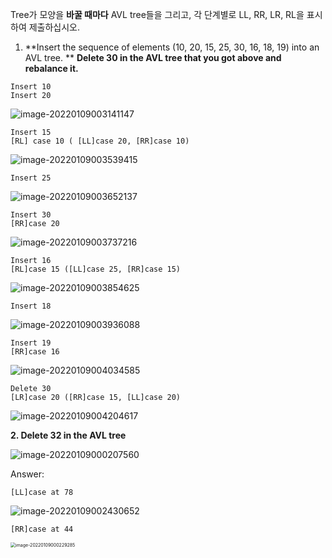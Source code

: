 Tree가 모양을 **바꿀 때마다** AVL tree들을 그리고, 각 단계별로 LL, RR, LR, RL을 표시하여 제출하십시오. 



1. **Insert the sequence of elements (10, 20, 15, 25, 30, 16, 18, 19) into an AVL tree. **
    **Delete 30 in the AVL tree that you got above and rebalance it.** 

```
Insert 10
Insert 20
```

![image-20220109003141147](C:\Users\KDI\AppData\Roaming\Typora\typora-user-images\image-20220109003141147.png) 



```
Insert 15
[RL] case 10 ( [LL]case 20, [RR]case 10) 
```

![image-20220109003539415](C:\Users\KDI\AppData\Roaming\Typora\typora-user-images\image-20220109003539415.png) 



```
Insert 25
```

![image-20220109003652137](C:\Users\KDI\AppData\Roaming\Typora\typora-user-images\image-20220109003652137.png) 

```
Insert 30
[RR]case 20
```

![image-20220109003737216](C:\Users\KDI\AppData\Roaming\Typora\typora-user-images\image-20220109003737216.png) 

```
Insert 16
[RL]case 15 ([LL]case 25, [RR]case 15)
```

![image-20220109003854625](C:\Users\KDI\AppData\Roaming\Typora\typora-user-images\image-20220109003854625.png)



```
Insert 18
```

 ![image-20220109003936088](C:\Users\KDI\AppData\Roaming\Typora\typora-user-images\image-20220109003936088.png) 

```
Insert 19
[RR]case 16
```

![image-20220109004034585](C:\Users\KDI\AppData\Roaming\Typora\typora-user-images\image-20220109004034585.png) 



```
Delete 30
[LR]case 20 ([RR]case 15, [LL]case 20)
```

![image-20220109004204617](C:\Users\KDI\AppData\Roaming\Typora\typora-user-images\image-20220109004204617.png) 









**2. Delete 32 in the AVL tree**

![image-20220109000207560](C:\Users\KDI\AppData\Roaming\Typora\typora-user-images\image-20220109000207560.png) 



Answer:

    [LL]case at 78

![image-20220109002430652](C:\Users\KDI\AppData\Roaming\Typora\typora-user-images\image-20220109002430652.png)







```
[RR]case at 44
```



<img src="C:\Users\KDI\AppData\Roaming\Typora\typora-user-images\image-20220109000229285.png" alt="image-20220109000229285" style="zoom:50%;" /> 